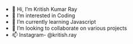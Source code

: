 - 👋 Hi, I’m Kritish Kumar Ray
- 👀 I’m interested in Coding
- 🌱 I’m currently learning Javascript
- 💞️ I’m looking to collaborate on various projects
- 📫 Instagram- @kritish.ray

<!---
kritish-ray/kritish-ray is a ✨ special ✨ repository because its `README.md` (this file) appears on your GitHub profile.
You can click the Preview link to take a look at your changes.
--->
